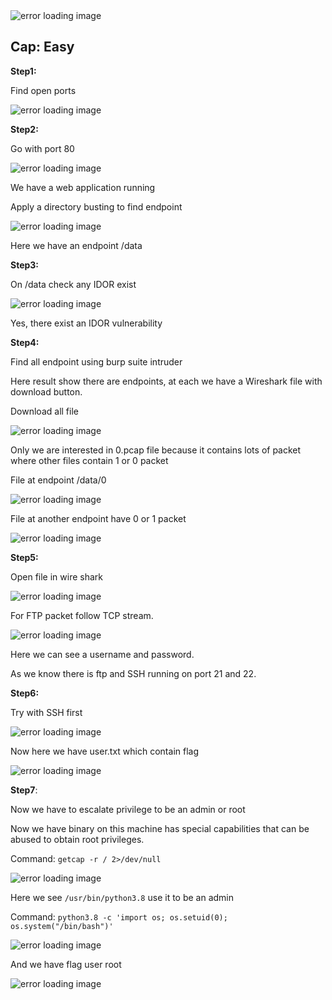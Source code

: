 <img src="Imgs/image1.png" alt="error loading image">

## Cap: Easy

**Step1:**

Find open ports

<img src="Imgs/image2.jpg" alt="error loading image">

**Step2:**

Go with port 80 

<img src="Imgs/image3.jpg" alt="error loading image">

We have a web application running

Apply a directory busting to find endpoint

<img src="Imgs/image4.jpg" alt="error loading image">

Here we have an endpoint /data

**Step3:**

On /data check any IDOR exist

<img src="Imgs/image5.jpg" alt="error loading image">

Yes, there exist an IDOR vulnerability

**Step4:**

Find all endpoint using burp suite intruder

Here result show there are endpoints, at each we have a Wireshark file with download button.

Download all file

<img src="Imgs/image6.jpg" alt="error loading image">

Only we are interested in 0.pcap file because it contains lots of packet where other files contain 1 or 0 packet

File at endpoint /data/0

<img src="Imgs/image7.jpg" alt="error loading image">

File at another endpoint have 0 or 1 packet

<img src="Imgs/image8.jpg" alt="error loading image">

**Step5:**

Open file in wire shark 

<img src="Imgs/image9.jpg" alt="error loading image">

For FTP packet follow TCP stream.

<img src="Imgs/image10.jpg" alt="error loading image">

Here we can see a username and password.

As we know there is ftp and SSH running on port 21 and 22.

**Step6:**

Try with SSH first

<img src="Imgs/image11.jpg" alt="error loading image">

Now here we have user.txt which contain flag

<img src="Imgs/image12.jpg" alt="error loading image">

**Step7**:

Now we have to escalate privilege to be an admin or root

Now we have binary on this machine has special capabilities that can be abused to obtain root privileges.

Command: `getcap -r / 2>/dev/null`

<img src="Imgs/image13.jpg" alt="error loading image">

Here we see `/usr/bin/python3.8` use it to be an admin

Command: `python3.8 -c 'import os; os.setuid(0); os.system("/bin/bash")'`

<img src="Imgs/image14.jpg" alt="error loading image">

And we have flag user root

<img src="Imgs/image15.jpg" alt="error loading image">
